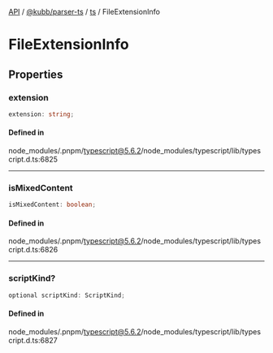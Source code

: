 [API](../../../../../packages.md) / [@kubb/parser-ts](../../../index.md) / [ts](../index.md) / FileExtensionInfo

# FileExtensionInfo

## Properties

### extension

```ts
extension: string;
```

#### Defined in

node\_modules/.pnpm/typescript@5.6.2/node\_modules/typescript/lib/typescript.d.ts:6825

***

### isMixedContent

```ts
isMixedContent: boolean;
```

#### Defined in

node\_modules/.pnpm/typescript@5.6.2/node\_modules/typescript/lib/typescript.d.ts:6826

***

### scriptKind?

```ts
optional scriptKind: ScriptKind;
```

#### Defined in

node\_modules/.pnpm/typescript@5.6.2/node\_modules/typescript/lib/typescript.d.ts:6827
